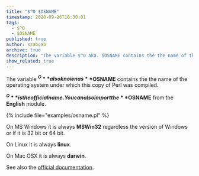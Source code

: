 ```yaml
---
title: "$^O $OSNAME"
timestamp: 2020-09-26T16:30:01
tags:
  - $^O
  - $OSNAME
published: true
author: szabgab
archive: true
description: "The variable $^O aka. $OSNAME contains the the name of the operating system under which this copy of Perl was compiled."
show_related: true
---
```



The variable **$^O** also known as **$OSNAME** contains the the name of the operating system under which this copy of Perl was compiled.


**$^O** is the official name. You can also import the **$OSNAME** from the <b>English</b> module.

{% include file="examples/osname.pl" %}

On MS Windows it is always **MSWin32** regardless the version of Windows or if it is 32 bit or 64 bit.

On Linux it is always **linux**.

On Mac OSX it is always **darwin**.

See also the [official documentation](https://metacpan.org/pod/perlvar#OSNAME).
